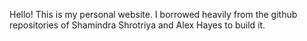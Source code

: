 Hello! This is my personal website. I borrowed heavily from the github repositories of Shamindra Shrotriya and Alex Hayes to build it.

